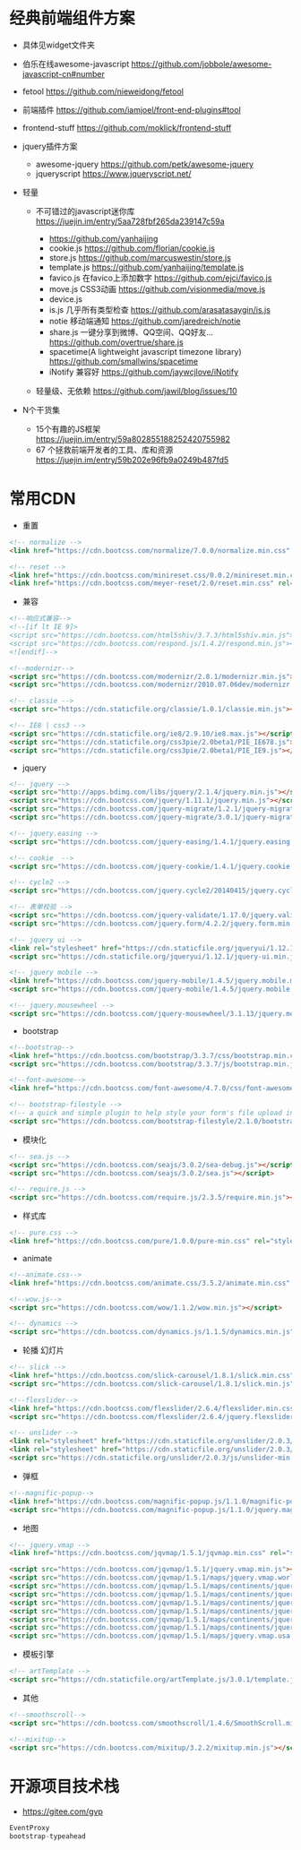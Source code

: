 # 经典前端组件方案

- 具体见widget文件夹

- 伯乐在线awesome-javascript <https://github.com/jobbole/awesome-javascript-cn#number>

- fetool <https://github.com/nieweidong/fetool>

- 前端插件 <https://github.com/iamjoel/front-end-plugins#tool>

- frontend-stuff <https://github.com/moklick/frontend-stuff>

- jquery插件方案

  - awesome-jquery <https://github.com/petk/awesome-jquery>
  - jqueryscript <https://www.jqueryscript.net/>

- 轻量

  - 不可错过的javascript迷你库 <https://juejin.im/entry/5aa728fbf265da239147c59a>

    - <https://github.com/yanhaijing>
    - cookie.js <https://github.com/florian/cookie.js>
    - store.js <https://github.com/marcuswestin/store.js>
    - template.js <https://github.com/yanhaijing/template.js>
    - favico.js 在favico上添加数字 <https://github.com/ejci/favico.js>
    - move.js CSS3动画 <https://github.com/visionmedia/move.js>
    - device.js
    - is.js 几乎所有类型检查 <https://github.com/arasatasaygin/is.js>
    - notie 移动端通知 <https://github.com/jaredreich/notie>
    - share.js 一键分享到微博、QQ空间、QQ好友... <https://github.com/overtrue/share.js>
    - spacetime(A lightweight javascript timezone library) <https://github.com/smallwins/spacetime>
    - iNotify 兼容好 <https://github.com/jaywcjlove/iNotify>

  - 轻量级、无依赖 <https://github.com/jawil/blog/issues/10>

- N个干货集

  - 15个有趣的JS框架 <https://juejin.im/entry/59a802855188252420755982>
  - 67 个拯救前端开发者的工具、库和资源 <https://juejin.im/entry/59b202e96fb9a0249b487fd5>

# 常用CDN

- 重置

```html
<!-- normalize -->
<link href="https://cdn.bootcss.com/normalize/7.0.0/normalize.min.css" rel="stylesheet">

<!-- reset -->
<link href="https://cdn.bootcss.com/minireset.css/0.0.2/minireset.min.css" rel="stylesheet">
<link href="https://cdn.bootcss.com/meyer-reset/2.0/reset.min.css" rel="stylesheet">
```

- 兼容

```html
<!--响应式兼容-->
<!--[if lt IE 9]>
<script src="https://cdn.bootcss.com/html5shiv/3.7.3/html5shiv.min.js"></script>
<script src="https://cdn.bootcss.com/respond.js/1.4.2/respond.min.js"></script>
<![endif]-->

<!--modernizr-->
<script src="https://cdn.bootcss.com/modernizr/2.8.1/modernizr.min.js"></script>
<script src="https://cdn.bootcss.com/modernizr/2010.07.06dev/modernizr.min.js"></script>

<!-- classie -->
<script src="https://cdn.staticfile.org/classie/1.0.1/classie.min.js"></script>

<!-- IE8 | css3 -->
<script src="https://cdn.staticfile.org/ie8/2.9.10/ie8.max.js"></script>
<script src="https://cdn.staticfile.org/css3pie/2.0beta1/PIE_IE678.js"></script>
<script src="https://cdn.staticfile.org/css3pie/2.0beta1/PIE_IE9.js"></script>
```

- jquery

```html
<!-- jquery -->
<script src="http://apps.bdimg.com/libs/jquery/2.1.4/jquery.min.js"></script>
<script src="https://cdn.bootcss.com/jquery/1.11.1/jquery.min.js"></script>
<script src="https://cdn.bootcss.com/jquery-migrate/1.2.1/jquery-migrate.min.js"></script>
<script src="https://cdn.bootcss.com/jquery-migrate/3.0.1/jquery-migrate.min.js"></script>

<!-- jquery.easing -->
<script src="https://cdn.bootcss.com/jquery-easing/1.4.1/jquery.easing.min.js"></script>

<!-- cookie  -->
<script src="https://cdn.bootcss.com/jquery-cookie/1.4.1/jquery.cookie.min.js"></script>

<!-- cycle2 -->
<script src="https://cdn.bootcss.com/jquery.cycle2/20140415/jquery.cycle2.min.js"></script>

<!-- 表单校验 -->
<script src="https://cdn.bootcss.com/jquery-validate/1.17.0/jquery.validate.min.js"></script>
<script src="https://cdn.bootcss.com/jquery.form/4.2.2/jquery.form.min.js"></script>

<!-- jquery ui -->
<link rel="stylesheet" href="https://cdn.staticfile.org/jqueryui/1.12.1/jquery-ui.min.css">
<script src="https://cdn.staticfile.org/jqueryui/1.12.1/jquery-ui.min.js"></script>

<!-- jquery mobile -->
<link href="https://cdn.bootcss.com/jquery-mobile/1.4.5/jquery.mobile.min.css" rel="stylesheet">
<script src="https://cdn.bootcss.com/jquery-mobile/1.4.5/jquery.mobile.min.js"></script>

<!-- jquery.mousewheel -->
<script src="https://cdn.bootcss.com/jquery-mousewheel/3.1.13/jquery.mousewheel.min.js"></script>
```

- bootstrap

```html
<!--bootstrap-->
<link href="https://cdn.bootcss.com/bootstrap/3.3.7/css/bootstrap.min.css" rel="stylesheet">
<script src="https://cdn.bootcss.com/bootstrap/3.3.7/js/bootstrap.min.js"></script>

<!--font-awesome-->
<link href="https://cdn.bootcss.com/font-awesome/4.7.0/css/font-awesome.min.css" rel="stylesheet">

<!-- bootstrap-filestyle -->
<!-- a quick and simple plugin to help style your form's file upload inputs. -->
<script src="https://cdn.bootcss.com/bootstrap-filestyle/2.1.0/bootstrap-filestyle.min.js"></script>
```

- 模块化

```html
<!-- sea.js -->
<script src="https://cdn.bootcss.com/seajs/3.0.2/sea-debug.js"></script>
<script src="https://cdn.bootcss.com/seajs/3.0.2/sea.js"></script>

<!-- require.js -->
<script src="https://cdn.bootcss.com/require.js/2.3.5/require.min.js"></script>
```

- 样式库

```html
<!-- pure.css -->
<link href="https://cdn.bootcss.com/pure/1.0.0/pure-min.css" rel="stylesheet">
```

- animate

```html
<!--animate.css-->
<link href="https://cdn.bootcss.com/animate.css/3.5.2/animate.min.css" rel="stylesheet">

<!--wow.js-->
<script src="https://cdn.bootcss.com/wow/1.1.2/wow.min.js"></script>

<!-- dynamics -->
<script src="https://cdn.bootcss.com/dynamics.js/1.1.5/dynamics.min.js"></script>
```

- 轮播 幻灯片

```html
<!-- slick -->
<link href="https://cdn.bootcss.com/slick-carousel/1.8.1/slick.min.css" rel="stylesheet">
<script src="https://cdn.bootcss.com/slick-carousel/1.8.1/slick.min.js"></script>

<!--flexslider-->
<link href="https://cdn.bootcss.com/flexslider/2.6.4/flexslider.min.css" rel="stylesheet">
<script src="https://cdn.bootcss.com/flexslider/2.6.4/jquery.flexslider.min.js"></script>

<!-- unslider -->
<link rel="stylesheet" href="https://cdn.staticfile.org/unslider/2.0.3/css/unslider-dots.css">
<link rel="stylesheet" href="https://cdn.staticfile.org/unslider/2.0.3/css/unslider.css">
<script src="https://cdn.staticfile.org/unslider/2.0.3/js/unslider-min.js"></script>
```

- 弹框

```html
<!--magnific-popup-->
<link href="https://cdn.bootcss.com/magnific-popup.js/1.1.0/magnific-popup.min.css" rel="stylesheet">
<script src="https://cdn.bootcss.com/magnific-popup.js/1.1.0/jquery.magnific-popup.min.js"></script>
```

- 地图

```html
<!-- jquery.vmap -->
<link href="https://cdn.bootcss.com/jqvmap/1.5.1/jqvmap.min.css" rel="stylesheet">

<script src="https://cdn.bootcss.com/jqvmap/1.5.1/jquery.vmap.min.js"></script>
<script src="https://cdn.bootcss.com/jqvmap/1.5.1/maps/jquery.vmap.world.js"></script>
<script src="https://cdn.bootcss.com/jqvmap/1.5.1/maps/continents/jquery.vmap.africa.js"></script>
<script src="https://cdn.bootcss.com/jqvmap/1.5.1/maps/continents/jquery.vmap.asia.js"></script>
<script src="https://cdn.bootcss.com/jqvmap/1.5.1/maps/continents/jquery.vmap.australia.js"></script>
<script src="https://cdn.bootcss.com/jqvmap/1.5.1/maps/continents/jquery.vmap.europe.js"></script>
<script src="https://cdn.bootcss.com/jqvmap/1.5.1/maps/continents/jquery.vmap.north-america.js"></script>
<script src="https://cdn.bootcss.com/jqvmap/1.5.1/maps/continents/jquery.vmap.south-america.js"></script>
<script src="https://cdn.bootcss.com/jqvmap/1.5.1/maps/jquery.vmap.usa.js"></script>
```

- 模板引擎

```html
<!-- artTemplate -->
<script src="https://cdn.staticfile.org/artTemplate.js/3.0.1/template.js"></script>
```

- 其他

```html
<!--smoothscroll-->
<script src="https://cdn.bootcss.com/smoothscroll/1.4.6/SmoothScroll.min.js"></script>

<!--mixitup-->
<script src="https://cdn.bootcss.com/mixitup/3.2.2/mixitup.min.js"></script>
```

# 开源项目技术栈

- <https://gitee.com/gvp>

```javascript
EventProxy
bootstrap-typeahead
```
